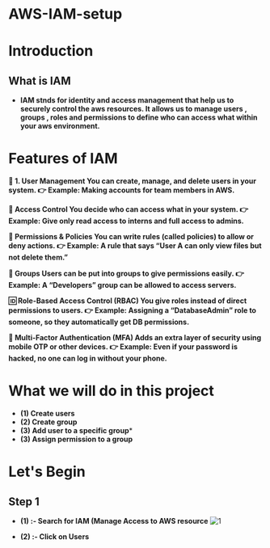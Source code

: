 # AWS-IAM-setup
# Introduction
## What is IAM
- **IAM stnds for identity and access management that help us to securely control the aws resources. It allows us to manage users , groups , roles and permissions to define who can access what within your aws environment.**

# Features of IAM

**🔐 1. User Management
You can create, manage, and delete users in your system.
👉 Example: Making accounts for team members in AWS.**

**🛂 Access Control
You decide who can access what in your system.
👉 Example: Give only read access to interns and full access to admins.**

**🧾 Permissions & Policies
You can write rules (called policies) to allow or deny actions.
👉 Example: A rule that says “User A can only view files but not delete them.”**

**👥 Groups
Users can be put into groups to give permissions easily.
👉 Example: A “Developers” group can be allowed to access servers.**

**🆔 Role-Based Access Control (RBAC)
You give roles instead of direct permissions to users.
👉 Example: Assigning a “DatabaseAdmin” role to someone, so they automatically get DB permissions.**

**🔑 Multi-Factor Authentication (MFA)
Adds an extra layer of security using mobile OTP or other devices.
👉 Example: Even if your password is hacked, no one can log in without your phone.**


# What we will do in this project
- **(1) Create users**
- **(2) Create group**
- **(3) Add user to a specific group***
- **(3) Assign permission to a group**

# Let's Begin

## Step 1
- **(1) :- Search for IAM (Manage Access to AWS resource**
![1](https://github.com/user-attachments/assets/0e238e51-7878-42ee-8f51-db5bee45f4e5)

- **(2) :- Click on Users**





















